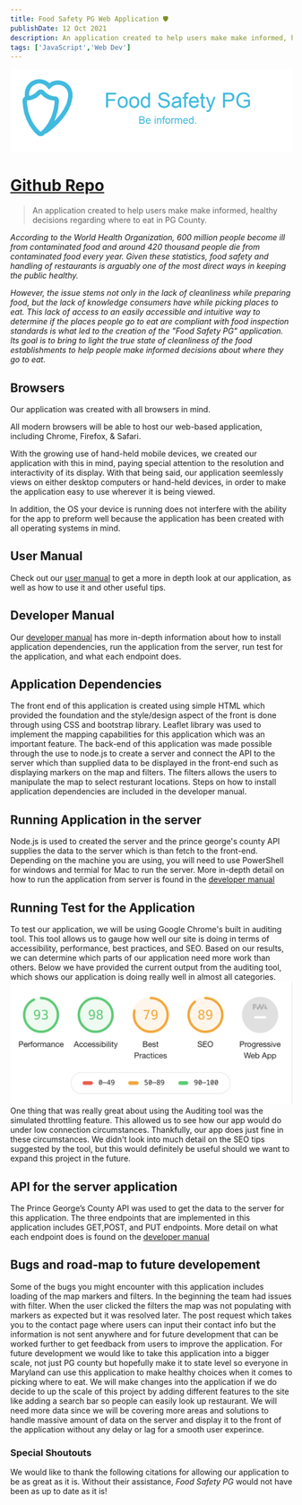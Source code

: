 ```yaml
---
title: Food Safety PG Web Application 🛡️
publishDate: 12 Oct 2021
description: An application created to help users make make informed, healthy decisions regarding where to eat in PG County.
tags: ['JavaScript','Web Dev']
---
```


![FoodSafetyPG](https://raw.githubusercontent.com/jakecupani/foodsafety-pg/master/src/static/pg-logo.png)
# [Github Repo](https://github.com/jakecupani/foodsafety-pg)

> An application created to help users make make informed, healthy decisions regarding where to eat in PG County.

*According to the World Health Organization, 600 million people become ill from contaminated food and around 420 thousand people die from contaminated food every year. Given these statistics, food safety and handling of restaurants is arguably one of the most direct ways in keeping the public healthy.*

*However, the issue stems not only in the lack of cleanliness while preparing food, but the lack of knowledge consumers have while picking places to eat. This lack of access to an easily accessible and intuitive way to determine if the places people go to eat are compliant with food inspection standards is what led to the creation of the "Food Safety PG" application. Its goal is to bring to light the true state of cleanliness of the food establishments to help people make informed decisions about where they go to eat.*

<!-- ## Our App -->
<!-- Want to know what food establishments are compliant and safe to eat from in PG County? Check out our web application [here]()! -->

## Browsers
Our application was created with all browsers in mind.

All modern browsers will be able to host our web-based application, including Chrome, Firefox, & Safari. 

With the growing use of hand-held mobile devices, we created our application with this in mind, paying special attention to the resolution and interactivity of its display. With that being said, our application seemlessly views on either desktop computers or hand-held devices, in order to make the application easy to use wherever it is being viewed. 

In addition, the OS your device is running does not interfere with the ability for the app to preform well because the application has been created with all operating systems in mind. 


## User Manual
Check out our [user manual](https://github.com/jakecupani/foodsafety-pg/blob/master/docs/user.md) to get a more in depth look at our application, as well as how to use it and other useful tips. 

## Developer Manual
Our [developer manual](https://github.com/jakecupani/foodsafety-pg/blob/master/docs/developer_manual.md) has more in-depth information about how to install application dependencies, run the application from the server, run test for the application, and what each endpoint does.  

## Application Dependencies 
The front end of this application is created using simple HTML which provided the foundation and the style/design aspect of the front is done through using CSS and bootstrap library. Leaflet library was used to implement the mapping capabilities for this application which was an important feature. The back-end of this application was made possible through the use to node.js to create a server and connect the API to the server which than supplied data to be displayed in the front-end such as displaying markers on the map and filters. The filters allows the users to manipulate the map to select resturant locations. Steps on how to install application dependencies are included in the developer manual.

## Running Application in the server
Node.js is used to created the server and the prince george's county API supplies the data to the server which is than fetch to the front-end. Depending on the machine you are using, you will need to use PowerShell for windows and termial for Mac to run the server. More in-depth detail on how to run the application from server is found in the [developer manual](https://github.com/jakecupani/foodsafety-pg/blob/master/docs/developer_manual.md) 

## Running Test for the Application
To test our application, we will be using Google Chrome's built in auditing tool. This tool allows us to gauge how well our site is doing in terms of accessibility, performance, best practices, and SEO. Based on our results, we can determine which parts of our application need more work than others. Below we have provided the current output from the auditing tool, which shows our application is doing really well in almost all categories. ![Auditing Results](https://raw.githubusercontent.com/jakecupani/foodsafety-pg/master/src/static/AuditingResults.png)
One thing that was really great about using the Auditing tool was the simulated throttling feature. This allowed us to see how our app would do under low connection circumstances. Thankfully, our app does just fine in these circumstances. We didn't look into much detail on the SEO tips suggested by the tool, but this would definitely be useful should we want to expand this project in the future.

## API for the server application 
The Prince George’s County API was used to get the data to the server for this application. The three endpoints that are implemented in this application includes GET,POST, and PUT endpoints. More detail on what each endpoint does is found on the [developer manual](https://github.com/jakecupani/foodsafety-pg/blob/master/docs/developer_manual.md)

## Bugs and road-map to future developement 
Some of the bugs you might encounter with this application includes loading of the map markers and filters. In the beginning the team had issues with filter. When the user clicked  the filters the map was not populating with markers as expected but it was resolved later. The post request which takes you to the contact page where users can input their contact info but the information is not sent anywhere and for future development that can be worked further to get feedback from users to improve the application. For future development we would like to take this application into a bigger scale, not just PG county but hopefully make it to state level so everyone in Maryland can use this application to make healthy choices when it comes to picking where to eat. We will make changes into the application if we do decide to up the scale of this project by adding different features to the site like adding a search bar so people can easily look up restaurant. We will need more data since we will be covering more areas and solutions to handle massive amount of data on the server and display it to the front of the application without any delay or lag for a smooth user experince. 

### Special Shoutouts
We would like to thank the following citations for allowing our application to be as great as it is. Without their assistance, *Food Safety PG* would not have been as up to date as it is! 




